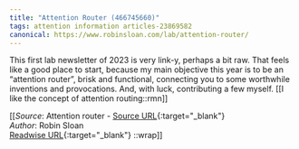 ```yaml
---
title: "Attention Router (466745660)"
tags: attention information articles-23869582
canonical: https://www.robinsloan.com/lab/attention-router/
---
```


This first lab newsletter of 2023 is very link-y, perhaps a bit raw. That feels like a good place to start, because my main objective this year is to be an “attention router”, brisk and functional, connecting you to some worthwhile inventions and provocations. And, with luck, contributing a few myself.
[[I like the concept of attention routing::rmn]]


[[_Source_: Attention router - [Source URL](https://www.robinsloan.com/lab/attention-router/){:target="_blank"}<br>
_Author_: Robin Sloan<br>
[Readwise URL](https://readwise.io/open/466745660){:target="_blank"}
::wrap]]